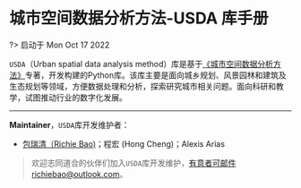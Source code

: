 # 城市空间数据分析方法-USDA 库手册

?> 启动于 Mon Oct 17 2022

`USDA`（Urban spatial data analysis method）库是基于[《城市空间数据分析方法》](https://richiebao.github.io/USDA_CH_final/#/)专著，开发构建的Python库。该库主要是面向城乡规划、风景园林和建筑及生态规划等领域，方便数据处理和分析，探索研究城市相关问题。面向科研和教学，试图推动行业的数字化发展。

---

**Maintainer**，`USDA`库开发维护者：

* [包瑞清（Richie Bao)](https://github.com/richieBao)；程宏 (Hong Cheng)；Alexis Arias


> 欢迎志同道合的伙伴们加入`USDA`库开发维护，有意者可邮件richiebao@outlook.com。


